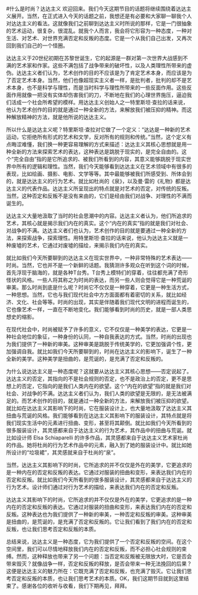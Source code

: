 #什么是时尚？达达主义
欢迎回来。我们今天这期节目的话题将继续围绕着达达主义展开。当然，在正式进入今天的话题之前，我想还是有必要和大家聊一聊我个人对达达主义的看法。这就像我们之前聊到达达主义时所说的那样，它是一门很抽象的艺术运动，很复杂，很混乱。就我个人而言，我会将它形容为一种态度，一种对生活、对艺术、对世界充满否定和反叛的态度。它是一个从我们自己出发，又再次回到我们自己的一个怪圈。

达达主义于20世纪初期在苏黎世诞生，它的起源是一群对第一次世界大战感到不满的艺术家和作家。这些不满包括了战争带来的破坏性，以及人类理性所带来的虚伪。达达主义者们认为，艺术创作的目的不应该是为了肯定艺术本身，而应该是为了否定艺术本身。当然，他们也像超现实主义者一样，是批判者，批判的却不是艺术本身，也不是科学与理性，而是当时科学与理性所带来的一些反面作用。这些反面作用就像一把没有实体却伤害我们的刀，不断地在我们的心理世界施压，逼迫我们活成一个社会所希望的模样。用达达主义创始人之一特里斯坦·查拉的话来说，他认为艺术创作的目的就是通过一种全新的方法，来解放我们被压抑的精神。而这种解放精神的方法，就是他所说的达达主义。

所以什么是达达主义呢？特里斯坦·查拉对它做了一个定义：“达达是一种新的艺术运动，它拒绝所有形式的艺术和文学，反对所有的规则和传统。”当然，这个定义有点晦涩难懂，我们换一种更容易理解的方式来描述：达达主义其核心思想就是用一种全新的方法来探索艺术的表达，这种表达是跳脱于现实的，是完全自由的。这个“完全自由”指的是它所追求的、被我们所看到的内容，其意义能够跳脱于现实世界中所有的逻辑和理性。当然，我们今天能够看到达达主义在艺术领域中有很多的表现，比如绘画、摄影、电影、文学等等。其中最能够被我们所感受到、所体会到的，就是达达主义的行为艺术。就比如杜尚的《泉》，以及曼·雷的《礼物》都是达达主义的代表作品。达达主义所呈现出的特点就是对艺术的否定，对传统的反叛。当然，这种否定和反叛不是没有来由的，它们是经由我们对战争、对理性的不满而诞生的。

达达主义大量地汲取了当时的社会思潮中的内容。达达主义者认为，他们所追求的艺术，其核心就是揭示我们内在的真实。这个“内在的真实”指的就是我们对社会、对战争的不满。达达主义者们也认为，艺术创作的目的就是要通过一种全新的方法，来探索战争，探索理性。用特里斯坦·查拉的话来说，他认为达达主义就是一种废墟的艺术，它通过对废墟的描绘，来揭示我们内在的真实。

就比如我们今天所要聊到的达达主义在现实世界中，一种非常特殊的艺术表达——时尚。当然，它也并不是一个新鲜的话题。我猜测许多观众在听到这个词的时候，首先浮现于脑海的，就是各种T台秀。T台秀上模特们的穿着，往往都充满了奇形怪状的风格。一些人将其称之为时尚的表达，而另一些人则会觉得它是一种荒诞的审美。那么时尚到底是什么呢？时尚它不仅仅是一种穿着，它更是一种生活方式，一种思想。当然，它也与我们现代社会中方方面面都有着密切的关系，就比如经济、文化、社会等等。时尚的出现，其实是伴随着我们现代文明的进程而诞生的，它也像艺术一样，一直在不断地变化。我们能够看到时尚的历史，就是一部人类思想史的缩影。

在现代社会中，时尚被赋予了许多的意义，它不仅仅是一种美学的表达，它更是一种社会地位的象征，一种身份的认同，一种自我表达的方式。当然，时尚的出现也为我们提供了一种新的审美。这种审美是跳脱于传统美学的，它更加强调个性，更加强调自我。就比如我们今天所要聊到的，时尚在达达主义的影响下，诞生了一种全新的美学。这种美学是扭曲的，是荒诞的，是充满了否定和反叛的。

为什么说达达主义是一种态度呢？这就要从达达主义其核心思想——否定说起了。达达主义的否定，其指向的不是社会规则的否定，也不是政治上的否定，更不是思想上的否定，它指向的是我们人类内在的欲望。这个“内在的欲望”指的就是我们对社会、对战争的不满。达达主义者们认为，我们人类的欲望是无限的，是无法被满足的。而艺术创作的目的，就是通过一种全新的方法，来解放我们被压抑的欲望。就比如在达达主义其影响下的时尚，它在服装设计上，也大量地汲取了达达主义其扭曲与荒诞的风格。我们能够看到在达达主义其影响下的服装设计，其特点就是将我们现实生活中的元素进行扭曲、变形，甚至将其颠倒。就比如我们今天所看到的很多服装设计，其灵感都来自于达达主义的行为艺术，其作品中的扭曲与荒诞。就比如设计师 Elsa Schiaparelli 的许多作品，其灵感都来自于达达主义艺术家杜尚的作品。她将杜尚的行为艺术作品中的元素，融入到了她的服装设计中。就比如她所设计的“垃圾裙”，其灵感就来自于杜尚的“泉”。

当然，达达主义其影响下的时尚，它所追求的并不仅仅是外在的美学，它更追求的是一种内在的否定和反叛的表达。它通过对服装的扭曲和变形，来表达我们内在的否定和反叛。就比如我们今天所看到的很多服装设计，其灵感都来自于达达主义的行为艺术。设计师们通过对行为艺术的描绘，来表达我们内在的否定和反叛。

达达主义其影响下的时尚，它所追求的并不仅仅是外在的美学，它更追求的是一种内在的否定和反叛的表达。它通过对服装的扭曲和变形，来表达我们内在的否定和反叛。这种表达也为我们提供了一种新的审美，一种否定和反叛的审美。这种审美是扭曲的，是荒诞的，是充满了否定和反叛的。它让我们看到了我们内在的否定和反叛，也让我们思考否定和反叛的本质。

总结来说，达达主义是一种态度，它为我们提供了一个否定和反叛的空间。在这个空间里，我们可以尽情地释放我们内在的否定和反叛，而不必担心社会规则的束缚。然而，这种释放也带来了另一个问题：当否定和反叛被无限放大时，它是否会带来毁灭？就像战争一样，否定和反叛的释放，是否会带来一种无法挽回的后果？这便是达达主义的魅力所在：它既充满了否定和反叛，也充满了毁灭。它让我们思考否定和反叛的本质，也让我们思考艺术的本质。OK，我们这期节目就到这里结束了。感谢各位的收听与收看，我们下期再见，拜拜。